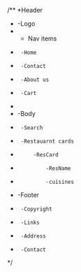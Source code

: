 /**
 *Header
 *  -Logo
 *  - Nav items
 *      -Home
 *      -Contact
 *      -About us
 *      -Cart
 * 
 * -Body
 *      -Search
 *      -Restauarnt cards
 *          -ResCard
 *              -ResName
 *              -cuisines
 * -Footer
 *      -Copyright
 *      -Links
 *      -Address
 *      -Contact
 */